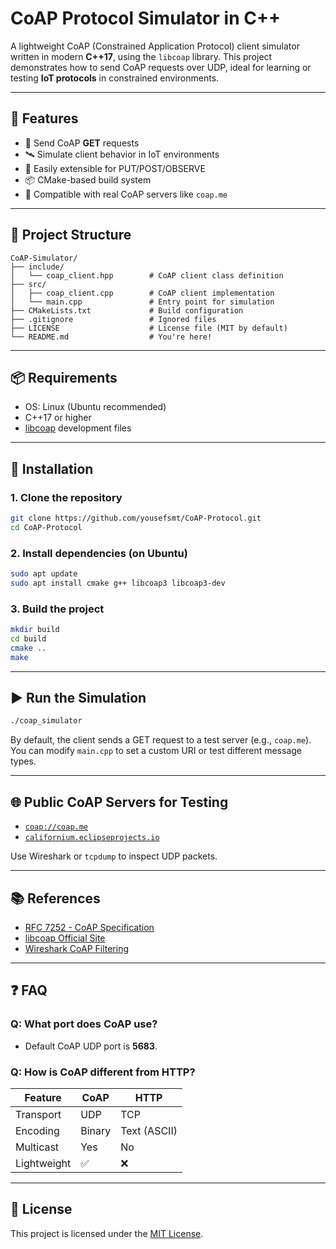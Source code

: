 
# CoAP Protocol Simulator in C++

A lightweight CoAP (Constrained Application Protocol) client simulator written in modern **C++17**, using the `libcoap` library. This project demonstrates how to send CoAP requests over UDP, ideal for learning or testing **IoT protocols** in constrained environments.

---

## 🚀 Features

- 📡 Send CoAP **GET** requests
- 🛰️ Simulate client behavior in IoT environments
- 🔧 Easily extensible for PUT/POST/OBSERVE
- 📦 CMake-based build system
- 🧪 Compatible with real CoAP servers like `coap.me`

---

## 🧱 Project Structure

```
CoAP-Simulator/
├── include/
│   └── coap_client.hpp        # CoAP client class definition
├── src/
│   ├── coap_client.cpp        # CoAP client implementation
│   └── main.cpp               # Entry point for simulation
├── CMakeLists.txt             # Build configuration
├── .gitignore                 # Ignored files
├── LICENSE                    # License file (MIT by default)
└── README.md                  # You're here!
```

---

## 📦 Requirements

- OS: Linux (Ubuntu recommended)
- C++17 or higher
- [libcoap](https://libcoap.net/) development files

---

## 🔧 Installation

### 1. Clone the repository

```bash
git clone https://github.com/yousefsmt/CoAP-Protocol.git
cd CoAP-Protocol
```

### 2. Install dependencies (on Ubuntu)

```bash
sudo apt update
sudo apt install cmake g++ libcoap3 libcoap3-dev
```

### 3. Build the project

```bash
mkdir build
cd build
cmake ..
make
```

---

## ▶️ Run the Simulation

```bash
./coap_simulator
```

By default, the client sends a GET request to a test server (e.g., `coap.me`). You can modify `main.cpp` to set a custom URI or test different message types.

---

## 🌐 Public CoAP Servers for Testing

- [`coap://coap.me`](https://coap.me/)
- [`californium.eclipseprojects.io`](https://www.eclipse.org/californium/)

Use Wireshark or `tcpdump` to inspect UDP packets.

---

## 📚 References

- [RFC 7252 - CoAP Specification](https://datatracker.ietf.org/doc/html/rfc7252)
- [libcoap Official Site](https://libcoap.net/)
- [Wireshark CoAP Filtering](https://wiki.wireshark.org/CoAP)

---

## ❓ FAQ

### Q: What port does CoAP use?

- Default CoAP UDP port is **5683**.

### Q: How is CoAP different from HTTP?

| Feature       | CoAP        | HTTP       |
|---------------|-------------|------------|
| Transport     | UDP         | TCP        |
| Encoding      | Binary      | Text (ASCII) |
| Multicast     | Yes         | No         |
| Lightweight   | ✅           | ❌         |

---

## 📝 License

This project is licensed under the [MIT License](LICENSE).
